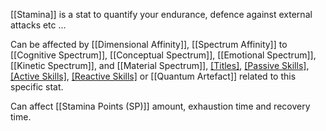 [[Stamina]] is a stat to quantify your endurance, defence against external attacks etc ...

Can be affected by [[Dimensional Affinity]], [[Spectrum Affinity]] to [[Cognitive Spectrum]], [[Conceptual Spectrum]], [[Emotional Spectrum]], [[Kinetic Spectrum]], and [[Material Spectrum]], [[Titles]](Permanently), [[Passive Skills]](Permanently), [[Active Skills]](Temporarily), [[Reactive Skills]](Temporarily) or [[Quantum Artefact]] related to this specific stat.

Can affect [[Stamina Points (SP)]] amount, exhaustion time and recovery time.